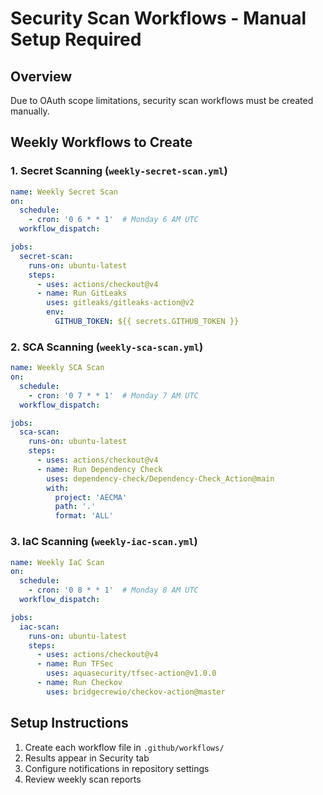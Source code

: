 # Security Scan Workflows - Manual Setup Required

## Overview
Due to OAuth scope limitations, security scan workflows must be created manually.

## Weekly Workflows to Create

### 1. Secret Scanning (`weekly-secret-scan.yml`)
```yaml
name: Weekly Secret Scan
on:
  schedule:
    - cron: '0 6 * * 1'  # Monday 6 AM UTC
  workflow_dispatch:

jobs:
  secret-scan:
    runs-on: ubuntu-latest
    steps:
      - uses: actions/checkout@v4
      - name: Run GitLeaks
        uses: gitleaks/gitleaks-action@v2
        env:
          GITHUB_TOKEN: ${{ secrets.GITHUB_TOKEN }}
```

### 2. SCA Scanning (`weekly-sca-scan.yml`)
```yaml
name: Weekly SCA Scan
on:
  schedule:
    - cron: '0 7 * * 1'  # Monday 7 AM UTC
  workflow_dispatch:

jobs:
  sca-scan:
    runs-on: ubuntu-latest
    steps:
      - uses: actions/checkout@v4
      - name: Run Dependency Check
        uses: dependency-check/Dependency-Check_Action@main
        with:
          project: 'AECMA'
          path: '.'
          format: 'ALL'
```

### 3. IaC Scanning (`weekly-iac-scan.yml`)
```yaml
name: Weekly IaC Scan
on:
  schedule:
    - cron: '0 8 * * 1'  # Monday 8 AM UTC
  workflow_dispatch:

jobs:
  iac-scan:
    runs-on: ubuntu-latest
    steps:
      - uses: actions/checkout@v4
      - name: Run TFSec
        uses: aquasecurity/tfsec-action@v1.0.0
      - name: Run Checkov
        uses: bridgecrewio/checkov-action@master
```

## Setup Instructions
1. Create each workflow file in `.github/workflows/`
2. Results appear in Security tab
3. Configure notifications in repository settings
4. Review weekly scan reports